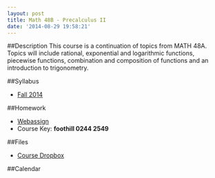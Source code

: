 ```yaml
---
layout: post
title: Math 48B - Precalculus II
date: '2014-08-29 19:58:21'
---
```


##Description
This course is a continuation of topics from MATH 48A. Topics will include rational, exponential and logarithmic functions, piecewise functions, combination and composition of functions and an introduction to trigonometry.

##Syllabus

* [Fall 2014](https://www.dropbox.com/s/r63469l0kg33w7d/m48b-f14-syllabus.pdf?dl=0)

##Homework

* [Webassign](http://www.webassign.net)
* Course Key: **foothill 0244 2549**

##Files

* [Course Dropbox](https://www.dropbox.com/sh/v99dcqo5akg2xv5/AADiJo1q2gzXfJIJgDuJ1i4Xa?dl=0)

##Calendar


